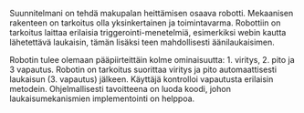 Suunnitelmani on tehdä makupalan heittämisen osaava robotti. Mekaanisen rakenteen on tarkoitus olla yksinkertainen ja toimintavarma. Robottiin on tarkoitus laittaa erilaisia triggerointi-menetelmiä, esimerkiksi webin kautta lähetettävä laukaisin, tämän lisäksi teen mahdollisesti äänilaukaisimen.

Robotin tulee olemaan pääpiirteittäin kolme ominaisuutta: 1. viritys, 2. pito ja 3 vapautus. Robotin on tarkoitus suorittaa viritys ja pito automaattisesti laukaisun (3. vapautus) jälkeen. Käyttäjä kontrolloi vapautusta erilaisin metodein. Ohjelmallisesti tavoitteena on luoda koodi, johon laukaisumekanismien implementointi on helppoa. 
